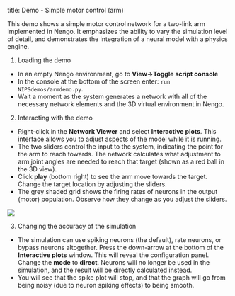 title: Demo - Simple motor control (arm)


This demo shows a simple motor control network for a two-link arm implemented
in Nengo. It emphasizes the ability to vary the simulation level of detail,
and demonstrates the integration of a neural model with a physics engine.

1. Loading the demo

  * In an empty Nengo environment, go to **View->Toggle script console**
  * In the console at the bottom of the screen enter: `run NIPSdemos/armdemo.py`.
  * Wait a moment as the system generates a network with all of the necessary network elements and the 3D virtual environment in Nengo.

2. Interacting with the demo

  * Right-click in the **Network Viewer** and select **Interactive plots**. This interface allows you to adjust aspects of the model while it is running.
  * The two sliders control the input to the system, indicating the point for the arm to reach towards. The network calculates what adjustment to arm joint angles are needed to reach that target (shown as a red ball in the 3D view).
  * Click **play** (bottom right) to see the arm move towards the target. Change the target location by adjusting the sliders.
  * The grey shaded grid shows the firing rates of neurons in the output (motor) population. Observe how they change as you adjust the sliders.

![](?q=system/files/armDemo.png)

3. Changing the accuracy of the simulation

  * The simulation can use spiking neurons (the default), rate neurons, or bypass neurons altogether. Press the down-arrow at the bottom of the **Interactive plots** window. This will reveal the configuration panel. Change the **mode** to **direct**. Neurons will no longer be used in the simulation, and the result will be directly calculated instead.
  * You will see that the spike plot will stop, and that the graph will go from being noisy (due to neuron spiking effects) to being smooth.


